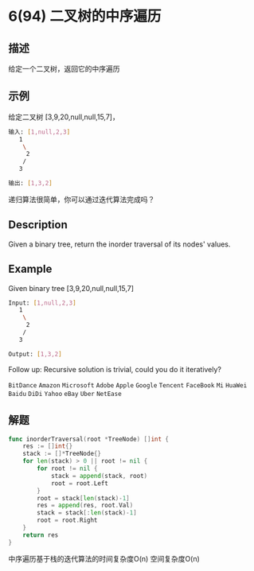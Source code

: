 # 6(94) 二叉树的中序遍历

## 描述

给定一个二叉树，返回它的中序遍历

## 示例

给定二叉树 [3,9,20,null,null,15,7]，

```bash
输入: [1,null,2,3]
   1
    \
     2
    /
   3

输出: [1,3,2]
``` 

递归算法很简单，你可以通过迭代算法完成吗？

## Description

Given a binary tree, return the inorder traversal of its nodes' values.

## Example

Given binary tree [3,9,20,null,null,15,7]
```bash
Input: [1,null,2,3]
   1
    \
     2
    /
   3

Output: [1,3,2]
```

Follow up: Recursive solution is trivial, could you do it iteratively?

`BitDance` `Amazon` `Microsoft` `Adobe` `Apple` `Google` `Tencent` `FaceBook` `Mi` `HuaWei` `Baidu` `DiDi` `Yahoo` `eBay` `Uber` `NetEase`

## 解题

```go
func inorderTraversal(root *TreeNode) []int {
	res := []int{}
	stack := []*TreeNode{}
	for len(stack) > 0 || root != nil {
		for root != nil {
			stack = append(stack, root)
			root = root.Left
		}
		root = stack[len(stack)-1]
		res = append(res, root.Val)
		stack = stack[:len(stack)-1]
		root = root.Right
	}
	return res
}
```
中序遍历基于栈的迭代算法的时间复杂度O(n) 空间复杂度O(n)